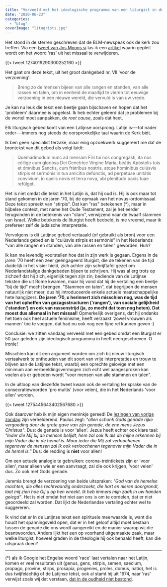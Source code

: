 ```yaml
---
title: "Verveeld met het ideologische programma van een liturgist in de jaren '70"
date: "2020-06-23"
categories: 
  - "blog"
coverImage: "litugrists.jpg"
---
```


Het stond in de sterren geschreven dat de BLM-newspeak ook de kerk zou treffen. Via een [tweet van Jos Moons sj](https://twitter.com/JosMoonsSJ/status/1274019290300252160?s=20) las ik een [artikel](https://www.nd.nl/opinie/opinie/977908/haal-het-woord-rassen-uit-het-kerkgebed-we-willen-de-liturgie-imm?utm_campaign=Katholiek%20Inside&utm_medium=email&utm_source=Revue%20newsletter) waarin gepleit wordt om het woord 'ras' uit het missaal te verwijderen.

{{< tweet 1274019290300252160 >}}

Het gaat om deze tekst, uit het groot dankgebed nr. VII 'voor de verzoening':

> Breng zo de mensen bijeen van alle rangen en standen, van alle rassen en talen, om in eenheid de maaltijd te vieren tot eeuwige verzoening in een nieuwe wereld, die vervuld is van uw vrede.

Je kan nu leuk die tekst een beetje gaan bijschaven en hopen dat het 'probleem' daarmee is opgelost. Ik heb echter geleerd dat je problemen bij de wortel moet aanpakken, de _root cause_, zoals dat heet.

Elk liturgisch gebed komt van een Latijnse oorsprong. Latijn is---tot nader order---immers nog steeds de oorspronkelijke taal waarin de Kerk bidt.

Ik ben geen specialist terzake, maar enig opzoekwerk suggereert me dat de brontekst van dit gebed als volgt luidt:

> Quemádmodum nunc ad mensam Fílii tui nos congregásti, ita nos cóllige cum gloriósa Dei Genetríce Vírgine María, beátis Apóstolis tuis et ómnibus Sanctis, cum frátribus nostris, atque homínibus cuiúsvis stirpis et sermónis in tua amicítia defúnctis, ad perpétuae unitátis convívium, in caelis novis et terra nova, ubi plenitúdo pacis tuae refúlget.

Het is niet omdat die tekst in het Latijn is, dat hij oud is. Hij is ook maar tot stand gekomen in de jaren '70, bij de opmaak van het novus-ordomissaal. Deze tekst spreekt van "stirpis". Dat kan "ras" betekenen (\*), maar in bijbelse context, met name het Oude Testament, zal je het eerder terugvinden in de betekenis van "stam", verwijzend naar de twaalf stammen van Israel. Welke betekenis de liturgist heeft bedoeld, is me vreemd, maar ik prefereer zelf de judaische interpretatie.

Vervolgens is dit Latijnse gebed vertaaald (of gebruikt als bron) voor een Nederlands gebed en is "cuiúsvis stirpis et sermónis" in het Nederlands "van alle rangen en standen, van alle rassen en talen" geworden. Huh?

Ik kan me levendig voorstellen hoe dat in zijn werk is gegaan. Ergens in de jaren '70 heeft een zeer geëngageerd liturgist, die de tekenen van de tijd duidelijk in het visier hield, zich achter zijn schrijftafel gezet om Nederlandstalige dankgebeden bijeen te schrijven. Hij was al erg trots op zichzelf dat hij zich, eigenlijk tegen zijn zin, bediende van de Latijnse teksten die uit Rome kwamen, maar hij vond dat hij de vertaling een beetje "bij de tijd" mocht brengen. "Stammen en talen", dat begrijpen de mensen natuurlijk niet meer, dus hij introduceerde enkele actuele maatschappelijke hete hangijzers. **De jaren '70, u herinnert zich misschien nog, was de tijd van het opheffen van gezagsstructuren ('rangen'), van sociale gelijkheid ('standen') en ook van rassenstrijd (ja, zo mocht dat toen nog heten). Dat moest dus allemaal in het missaal!** Opmerkelijk overigens, dat hij ondanks het toen ook heel actuele feminisme, heeft verzaakt 'zowel vrouwen als mannen' toe te voegen, dat had nu ook nog een fijne rel kunnen geven :) 

Conclusie: we zitten vandaag verveeld met een gebed omdat een liturgist er 50 jaar geleden zijn ideologisch programma in heeft neergeschreven. O ironie! 

Misschien kan dit een argument worden om zich bij nieuw liturgisch vertaalwerk te onthouden van dit soort van vrije interpretaties en trouw te blijven aan de Latijnse tekst, waarbij een oprechte gelovige met een minimum aan verbeeldingsvermogen zich echt wel aangesproken kan voelen als er gebeden wordt "voor mensen van alle stammen en talen". 

In de uitloop van diezelfde tweet kwam ook de vertaling ter sprake van de consecratiewoorden 'pro multis' (voor velen), die in het Nederlands 'voor allen' worden.

{{< tweet 1275445643402567680 >}}

Ook daarover heb ik mijn eigen meninkje gereed! De [lezingen van vorige zondag](https://dagelijksevangelie.org/NL/gospel/2020-06-21) zijn verhelderend. Paulus zegt: _"allen schonk Gods genade rijke vergoeding door de grote gave van zijn genade, de ene mens Jezus Christus"_. Dus: de genade is voor 'allen'. Jezus heeft echter ook klare taal: _"Ieder die Mij bij de mensen belijdt, hem zal ook Ik als de mijne erkennen bij mijn Vader die in de hemel is. Maar ieder die Mij zal verloochenen tegenover de mensen zal Ik ook verloochenen tegenover mijn Vader die in de hemel is."_ Dus: de redding is **niet** voor allen! 

Om een actuele analogie te gebruiken: corona-treintickets zijn er 'voor allen', maar alleen wie er een aanvraagt, zal die ook krijgen, 'voor velen' dus. Zo ook met Gods genade. 

Jeremia brengt de verzoening van beide uitspraken: _"God van de hemelse machten, die alles rechtvaardig onderzoekt, die hart en nieren doorgrondt, laat mij zien hoe Gij u op hen wreekt. Ik heb immers mijn zaak in uw handen gelegd"_. Het is niet omdat het niet aan ons is om te oordelen, dat er niet geoordeeld zal worden. Dat lijkt de Nederlandse vertaling echter wel te suggereren. 

Ik vind dat er in de Latijnse tekst een spirituele meerwaarde is, want die houdt het spanningsveld open, dat er in het geloof altijd moet bestaan tussen de genade die ons wordt aangereikt en de manier waarop wij die beantwoorden. Anders lijkt het een op voorhand uitgemaakte zaak, maar welke liturgist, hoeveel graden in de theologie hij ook behaald heeft, kan die uitspraak doen?

* * *

(\*) als ik Google het Engelse woord 'race' laat vertalen naar het Latijn, komen er veel resultaten uit (genus, gens, stirpis, semen, saeclum, propago, provine, stirps, prosapia, progenies, proles, domus, natio), het is dus twijfelachtig of de Latijnse tekst, ook al stamt hij uit 1974, naar 'ras' verwijst zoals wij dat verstaan, [dat in de oudheid niet bestond](https://en.wikipedia.org/wiki/Historical_race_concepts).
